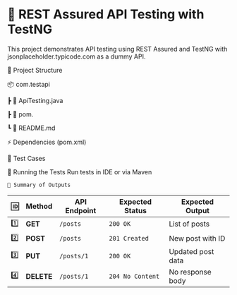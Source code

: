 # 📌 **REST Assured API Testing with TestNG**
This project demonstrates API testing using REST Assured and TestNG with jsonplaceholder.typicode.com as a dummy API.

📂 Project Structure

📦 com.testapi

 ┣ 📜 ApiTesting.java
 
 ┣ 📜 pom.
 
 ┗ 📜 README.md

⚡ Dependencies (pom.xml)

📝 Test Cases

🚀 Running the Tests
Run tests in IDE or via Maven

    🔹 Summary of Outputs
| 🆔  | Method  | API Endpoint | Expected Status | Expected Output |
|----|--------|--------------|----------------|----------------|
| 1️⃣  | **GET**  | `/posts`    | `200 OK`       | List of posts |
| 2️⃣  | **POST** | `/posts`    | `201 Created`  | New post with ID |
| 3️⃣  | **PUT**  | `/posts/1`  | `200 OK`       | Updated post data |
| 4️⃣  | **DELETE** | `/posts/1` | `204 No Content` | No response body |






    
